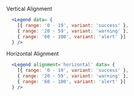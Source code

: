 Vertical Alignment

```jsx
  <Legend data= {
    [{ range: '0 - 19', variant: 'success' },
    { range: '20 - 59', variant: 'warning' },
    { range: '60 - 100', variant: 'alert' }]
  } />
```
  
Horizontal Alignment
```jsx
  <Legend alignment='horizontal' data= {
    [{ range: '0 - 19', variant: 'success' },
    { range: '20 - 59', variant: 'warning' },
    { range: '60 - 100', variant: 'alert' }]
  } />
```

